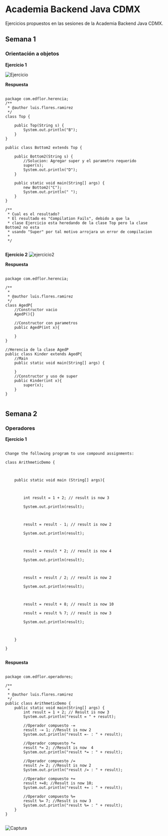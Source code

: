 # Academia Backend Java CDMX 
Ejercicios propuestos en las sesiones de la Academia Backend Java CDMX.

## Semana 1
### Orientación a objetos
**Ejercicio 1**

![Ejercicio](https://res.cloudinary.com/dvhl6xkqf/image/upload/v1627869371/Academia-Java.-CDMX/Ejercicios%20Academia-Java-CDMX/image001_t07ctl.png)

**Respuesta**
<pre>
    <code>
package com.edflor.herencia;
/**
 * @author luis.flores.ramirez
 */
class Top {

    public Top(String s) {
        System.out.println("B");
    }
}

public class Bottom2 extends Top {

    public Bottom2(String s) {
        //Solucion: Agregar super y el parametro requerido
        super(s);
        System.out.println("D");
    }

    public static void main(String[] args) {
        new Bottom2("C");
        System.out.println(" ");
    }
}

/**
 * Cual es el resultado?
 * El resultado es "Compilation Fails", debido a que la
 * clase Ejercicio esta heredando de la clase Top pero la clase Bottom2 no esta
 * usando "Super" por tal motivo arrojara un error de compilacion
 *
 */
    </code>
</pre>

**Ejercicio 2**
![ejercicio2](https://res.cloudinary.com/dvhl6xkqf/image/upload/v1627576234/Academia-Java.-CDMX/Ejercicios%20Academia-Java-CDMX/ejercicio2Herencia_btbiwb.png)

**Respuesta**
<pre>
    <code>
package com.edflor.herencia;

/**
 *
 * @author luis.flores.ramirez
 */
class AgedP{
    //Constructor vacio
    AgedP(){}
    
    //Constructor con parametros
    public AgedP(int x){
        
    }
}

//Herencia de la clase AgedP
public class Kinder extends AgedP{
    //Main
    public static void main(String[] args) {
        
    }
    //Constructor y uso de super
    public Kinder(int x){
        super(x);    
    }
}
    </code>
</pre>

## Semana 2
### Operadores
**Ejercicio 1**
<pre>
    <code>
Change the following program to use compound assignments:

class ArithmeticDemo {

 

    public static void main (String[] args){

         

        int result = 1 + 2; // result is now 3

        System.out.println(result);

 

        result = result - 1; // result is now 2

        System.out.println(result);

 

        result = result * 2; // result is now 4

        System.out.println(result);

 

        result = result / 2; // result is now 2

        System.out.println(result);

 

        result = result + 8; // result is now 10

        result = result % 7; // result is now 3

        System.out.println(result);

 

    }

}
    </code>
</pre>

**Respuesta**
<pre>
    <code>
package com.edflor.operadores;

/**
 *
 * @author luis.flores.ramirez
 */
public class ArithmeticDemo {
    public static void main(String[] args) {
        int result = 1 + 2; // Result is now 3
        System.out.println("result = " + result);
        
        //Operador compuesto -=
        result -= 1; //Result is now 2
        System.out.println("result =- : " + result);
        
        //Operador compuesto *=
        result *= 2; //Result is now  4
        System.out.println("result *= : " + result);
        
        //Operador compuesto /= 
        result /= 2; //Result is now 2
        System.out.println("result /= : " + result);
        
        //Operador compuesto +=
        result +=8; //Result is now 10;
        System.out.println("result += : " + result);
        
        //Operador compuesto %=
        result %= 7; //Result is now 3
        System.out.println("result %= : " + result);
    }
}
    </code>
</pre>

![Captura](https://res.cloudinary.com/dvhl6xkqf/image/upload/v1627588702/Academia-Java.-CDMX/Ejercicios%20Academia-Java-CDMX/ejercicio_operadores_dgwrin.png)